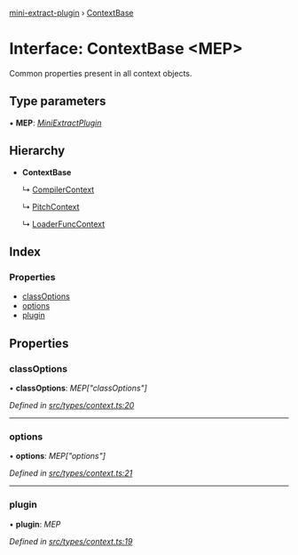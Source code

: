 [mini-extract-plugin](../README.md) › [ContextBase](contextbase.md)

# Interface: ContextBase <**MEP**>

Common properties present in all context objects.

## Type parameters

▪ **MEP**: *[MiniExtractPlugin](miniextractplugin.md)*

## Hierarchy

* **ContextBase**

  ↳ [CompilerContext](compilercontext.md)

  ↳ [PitchContext](pitchcontext.md)

  ↳ [LoaderFuncContext](loaderfunccontext.md)

## Index

### Properties

* [classOptions](contextbase.md#classoptions)
* [options](contextbase.md#options)
* [plugin](contextbase.md#plugin)

## Properties

###  classOptions

• **classOptions**: *MEP["classOptions"]*

*Defined in [src/types/context.ts:20](https://github.com/JuroOravec/mini-extract-plugin/blob/ee56c59/src/types/context.ts#L20)*

___

###  options

• **options**: *MEP["options"]*

*Defined in [src/types/context.ts:21](https://github.com/JuroOravec/mini-extract-plugin/blob/ee56c59/src/types/context.ts#L21)*

___

###  plugin

• **plugin**: *MEP*

*Defined in [src/types/context.ts:19](https://github.com/JuroOravec/mini-extract-plugin/blob/ee56c59/src/types/context.ts#L19)*
